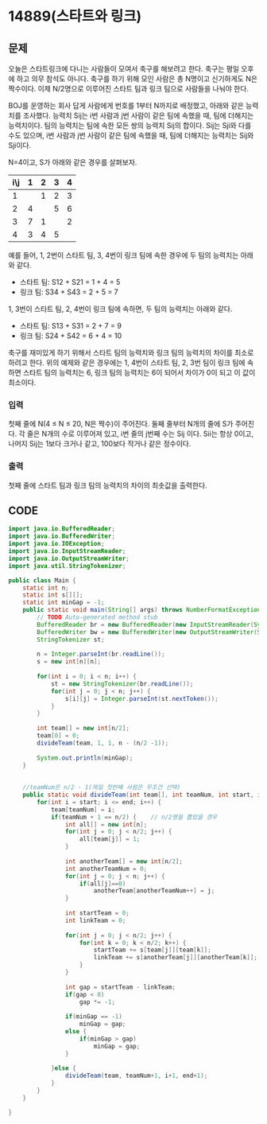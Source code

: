 # 14889\(스타트와 링크\)

## 문제

오늘은 스타트링크에 다니는 사람들이 모여서 축구를 해보려고 한다. 축구는 평일 오후에 하고 의무 참석도 아니다. 축구를 하기 위해 모인 사람은 총 N명이고 신기하게도 N은 짝수이다. 이제 N/2명으로 이루어진 스타트 팀과 링크 팀으로 사람들을 나눠야 한다.

BOJ를 운영하는 회사 답게 사람에게 번호를 1부터 N까지로 배정했고, 아래와 같은 능력치를 조사했다. 능력치 Sij는 i번 사람과 j번 사람이 같은 팀에 속했을 때, 팀에 더해지는 능력치이다. 팀의 능력치는 팀에 속한 모든 쌍의 능력치 Sij의 합이다. Sij는 Sji와 다를 수도 있으며, i번 사람과 j번 사람이 같은 팀에 속했을 때, 팀에 더해지는 능력치는 Sij와 Sji이다.

N=4이고, S가 아래와 같은 경우를 살펴보자.

| i\j | 1 | 2 | 3 | 4 |
| :--- | :--- | :--- | :--- | :--- |
| 1 |  | 1 | 2 | 3 |
| 2 | 4 |  | 5 | 6 |
| 3 | 7 | 1 |  | 2 |
| 4 | 3 | 4 | 5 |  |

예를 들어, 1, 2번이 스타트 팀, 3, 4번이 링크 팀에 속한 경우에 두 팀의 능력치는 아래와 같다.

* 스타트 팀: S12 + S21 = 1 + 4 = 5
* 링크 팀: S34 + S43 = 2 + 5 = 7

1, 3번이 스타트 팀, 2, 4번이 링크 팀에 속하면, 두 팀의 능력치는 아래와 같다.

* 스타트 팀: S13 + S31 = 2 + 7 = 9
* 링크 팀: S24 + S42 = 6 + 4 = 10

축구를 재미있게 하기 위해서 스타트 팀의 능력치와 링크 팀의 능력치의 차이를 최소로 하려고 한다. 위의 예제와 같은 경우에는 1, 4번이 스타트 팀, 2, 3번 팀이 링크 팀에 속하면 스타트 팀의 능력치는 6, 링크 팀의 능력치는 6이 되어서 차이가 0이 되고 이 값이 최소이다.

### 입력

첫째 줄에 N\(4 ≤ N ≤ 20, N은 짝수\)이 주어진다. 둘째 줄부터 N개의 줄에 S가 주어진다. 각 줄은 N개의 수로 이루어져 있고, i번 줄의 j번째 수는 Sij 이다. Sii는 항상 0이고, 나머지 Sij는 1보다 크거나 같고, 100보다 작거나 같은 정수이다.

### 출력

첫째 줄에 스타트 팀과 링크 팀의 능력치의 차이의 최솟값을 출력한다.

## CODE

```java
import java.io.BufferedReader;
import java.io.BufferedWriter;
import java.io.IOException;
import java.io.InputStreamReader;
import java.io.OutputStreamWriter;
import java.util.StringTokenizer;

public class Main {
	static int n;
	static int s[][];
	static int minGap = -1;
	public static void main(String[] args) throws NumberFormatException, IOException {
		// TODO Auto-generated method stub
		BufferedReader br = new BufferedReader(new InputStreamReader(System.in));
		BufferedWriter bw = new BufferedWriter(new OutputStreamWriter(System.out));
		StringTokenizer st;
		
		n = Integer.parseInt(br.readLine());
		s = new int[n][n];
		
		for(int i = 0; i < n; i++) {
			st = new StringTokenizer(br.readLine());
			for(int j = 0; j < n; j++) {
				s[i][j] = Integer.parseInt(st.nextToken());
			}
		}
		
		int team[] = new int[n/2];
		team[0] = 0;
		divideTeam(team, 1, 1, n - (n/2 -1));
		
		System.out.println(minGap);
	}
	
	
	//teamNum은 n/2 - 1(제일 첫번째 사람은 무조건 선택)
	public static void divideTeam(int team[], int teamNum, int start, int end) {
		for(int i = start; i <= end; i++) {
			team[teamNum] = i;
			if(teamNum + 1 == n/2) {	// n/2명을 뽑았을 경우
				int all[] = new int[n];
				for(int j = 0; j < n/2; j++) {
					all[team[j]] = 1;
				}
				
				int anotherTeam[] = new int[n/2];
				int anotherTeamNum = 0;
				for(int j = 0; j < n; j++) {
					if(all[j]==0)
						anotherTeam[anotherTeamNum++] = j;
				}
				
				int startTeam = 0;
				int linkTeam = 0;
				
				for(int j = 0; j < n/2; j++) {
					for(int k = 0; k < n/2; k++) {
						startTeam += s[team[j]][team[k]];
						linkTeam += s[anotherTeam[j]][anotherTeam[k]];
					}
				}
				
				int gap = startTeam - linkTeam;
				if(gap < 0)
					gap *= -1;
				
				if(minGap == -1)
					minGap = gap;
				else {
					if(minGap > gap)
						minGap = gap;
				}
				
			}else {
				divideTeam(team, teamNum+1, i+1, end+1);
			}
		}
	}

}
```

